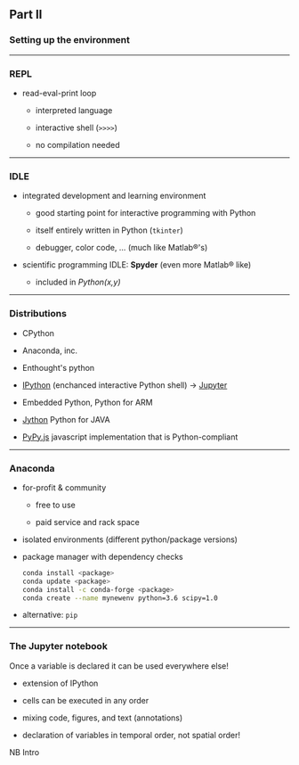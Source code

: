 ## Part II
### Setting up the environment

<!--
REPL
Anaconda, miniconda, environments (?)
IDLE, Spyder, IPython, Jupyter notebook
-->

---

### REPL

* read-eval-print loop

    * interpreted language

    * interactive shell (`>>>>`)

    * no compilation needed  

---

### IDLE

* integrated development and learning environment

    * good starting point for interactive programming with Python

    * itself entirely written in Python (`tkinter`)

    * debugger, color code, &#8230; (much like Matlab&reg;'s)

* scientific programming IDLE: __Spyder__ (even more Matlab&reg; like)

    * included in _Python(x,y)_

---

### Distributions

* CPython

* Anaconda, inc.

* Enthought's python
<!-- .element: class="fragment fade-out" data-fragment-index="1" -->

* [IPython](http://ipython.org) (enchanced interactive Python shell) &rightarrow; [Jupyter](http://jupyter.org)

* Embedded Python, Python for ARM
<!-- .element: class="fragment fade-out" data-fragment-index="1" -->

* [Jython](http://www.jython.org) Python for JAVA
<!-- .element: class="fragment fade-out" data-fragment-index="1" -->

* [PyPy.js](http://pypyjs.org) javascript implementation that is Python-compliant
<!-- .element: class="fragment fade-out" data-fragment-index="1" -->

---

### Anaconda

* for-profit &amp; community

    * free to use

    * paid service and rack space

* isolated environments (different python/package versions)

* package manager with dependency checks

    ```bash
    conda install <package>
    conda update <package>
    conda install -c conda-forge <package>
    conda create --name mynewenv python=3.6 scipy=1.0
    ```

* alternative: `pip`

---

### The Jupyter notebook

<div class="warning fragment fade-up" data-fragment-index="1">Once a variable is declared it can be used everywhere else!</div>

* extension of IPython

* cells can be executed in any order

* mixing code, figures, and text (annotations)

* declaration of variables in temporal order, not spatial order!

<div class="exo">NB Intro</div>
